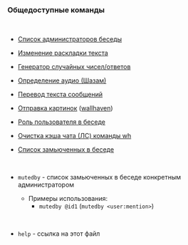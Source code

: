 ### **Общедоступные команды**
<br>

- [Список администраторов беседы](list/admins.md)

- [Изменение раскладки текста](list/fixlayout.md)

- [Генератор случайных чисел/ответов](list/roll.md)

- [Определение аудио (Шазам)](list/shazam.md)

- [Перевод текста сообщений](list/trans.md)

- [Отправка картинок](list/wh.md) ([wallhaven](https://wallhaven.cc))

- [Роль пользователя в беседе](list/whoami.md)

- [Очистка кэша чата (ЛС) команды wh](list/whreset.md)

- [Список замьюченных в беседе](list/muted.md)

<br>

- `mutedby` - список замьюченных в беседе конкретным администратором

  - Примеры использования:
     - `mutedby @id1` (`mutedby <user:mention>`)

<br>

- `help` - ссылка на этот файл

<br>
